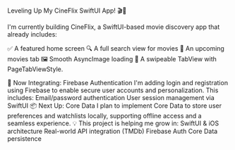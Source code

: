 Leveling Up My CineFlix SwiftUI App! 🎬📱

I'm currently building CineFlix, a SwiftUI-based movie discovery app that already includes:

✅ A featured home screen
 🔍 A full search view for movies
 📅 An upcoming movies tab
 🖼️ Smooth AsyncImage loading
 📱 A swipeable TabView with PageTabViewStyle.

🔐 Now Integrating: Firebase Authentication
 I'm adding login and registration using Firebase to enable secure user accounts and personalization. This includes:
Email/password authentication
User session management via SwiftUI
📦 Next Up: Core Data
 I plan to implement Core Data to store user preferences and watchlists locally, supporting offline access and a seamless experience.
💡 This project is helping me grow in:
SwiftUI & iOS architecture
Real-world API integration (TMDb)
Firebase Auth
Core Data persistence
